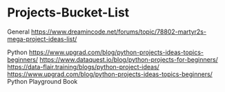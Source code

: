 # Projects-Bucket-List
General 
https://www.dreamincode.net/forums/topic/78802-martyr2s-mega-project-ideas-list/

Python
https://www.upgrad.com/blog/python-projects-ideas-topics-beginners/
https://www.dataquest.io/blog/python-projects-for-beginners/
https://data-flair.training/blogs/python-project-ideas/
https://www.upgrad.com/blog/python-projects-ideas-topics-beginners/
Python Playground Book


